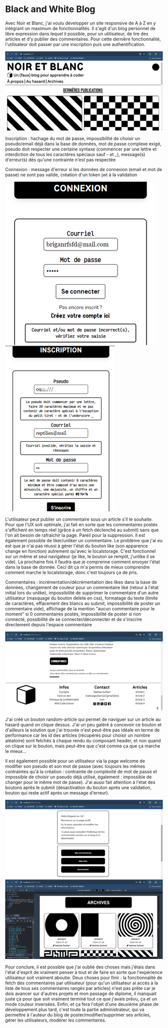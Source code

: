 # Black and White Blog

Avec Noir et Blanc, j'ai voulu développer un site responsive de A à Z en y intégrant un maximum de fonctionnalités. Il s'agit d'un blog personnel de libre expression dans lequel il possible, pour un utilisateur, de lire des articles et d'y publier des commentaires. Pour cette dernière fonctionnalité, l'utilisateur doit passer par une inscription puis une authentification.

![Page d'accueil](Readme-Pictures/Screen-8.png)

Inscription : hachage du mot de passe, impossibilité de choisir un pseudo/email déjà dans la base de données, mot de passe complexe exigé, pseudo doit respecter une certaine syntaxe (commencer par une lettre et interdiction de tous les caractères spéciaux sauf - et \_), message(s) d'erreur(s) dès qu'une contrainte n'est pas respectée

Connexion : message d'erreur si les données de connexion (email et mot de passe) ne sont pas valide, création d'un token jwt à la validation

![Texte alternatif test](Readme-Pictures/Screen-14.png)
![Texte alternatif test](Readme-Pictures/Screen-15.png)

L'utilisateur peut publier un commentaire sous un article s'il le souhaite. Pour que l'UX soit optimale, j'ai fait en sorte que les commentaires postés s'affichent en temps réel (grâce à un fetch déclenché au submit) sans que l'on ait besoin de rafraichir la page. Pareil pour la suppression. Il est également possible de liker/unliker un commentaire. Le problème que j'ai eu est que je n'ai pas réussi à gérer l'état du bouton like (son apparence change en fonction) autrement qu'avec le localstorage. C'est fonctionnel sur un même et seul navigateur (je like, le bouton se remplit, j'unlike il se vide). La prochaine fois il faudra que je comprenne comment envoyer l'état dans la base de donnée. Ceci dit ça m'a permis de mieux comprendre comment marche le localstorage, donc c'est toujours ça de pris.

Commentaires : incrémentation/décrémentation des likes dans la base de données, changement de couleur pour un commentaire liké (retour à l'état initial lors du unlike), impossibilité de supprimer le commentaire d'un autre utilisateur (masquage du bouton delete en css), formatage du texte (limite de caractères, effacement des blancs au submit, impossibilité de poster un commentaire vide), affichage de la mention "aucun commentaire pour le moment" si 0 commentaires postés, impossibilité de poster si non connecté, possibilité de se connecter/déconnecter et de s'inscrire directement depuis l'espace commentaire

![Texte alternatif test](Readme-Pictures/Screen-11.png)

J'ai créé un bouton random-article qui permet de naviguer sur un article au hasard quand on clique dessus. J'ai un peu galéré à concevoir ce bouton et d'ailleurs la solution que j'ai trouvée n'est peut-être pas idéale en terme de performance car les id des articles (récupérés pour choisir un nombre aléatoire) sont fetchés à chaque rendu du composant header, et non quand on clique sur le bouton, mais peut-être que c'est comme ça que ça marche le mieux...

Il est également possible pour un utilisateur via la page welcome de modifier son pseudo et son mot de passe (avec toujours les mêmes contraintes qu'à la création : contrainte de complexité de mot de passe et impossible de choisir un pseudo déjà utilisé, également : impossible de changer pour le même mot de passe). J'ai aussi fait attention à l'état des boutons après le submit (désactivation du bouton après une validation, bouton qui reste actif après un message d'erreur).

![Texte alternatif test](Readme-Pictures/Screen-13.png)
![Texte alternatif test](Readme-Pictures/Screen-12.png)

Pour conclure, il est possible que j'ai oublié des choses mais j'étais dans l'état d'esprit de vraiment penser à tout et de faire en sorte que l'expérience utilisateur soit vraiment aboutie. Deux choses pour finir : la fonctionnalité de fetch des commentaires par utilisateur (pour qu'un utilisateur ai accès à la liste de tous ses commentaires rangés par articles) n'est pas prête car je dois avancer sur d'autres projets et mon passage de diplome, il manquait juste ça pour que soit vraiment terminé tout ce que j'avais prévu, ça et un mode couleur inversées. Enfin, et ça fera l'objet d'une deuxième phase de développement plus tard, c'est toute la partie administrateur, qui va permettre à l'auteur du blog de poster/modifier/supprimer ses articles, gérer les utilisateurs, modérer les commentaires.
